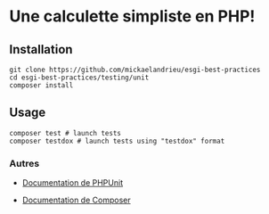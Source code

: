 # Une calculette simpliste en PHP!

## Installation

```
git clone https://github.com/mickaelandrieu/esgi-best-practices
cd esgi-best-practices/testing/unit
composer install
```

## Usage

```
composer test # launch tests
composer testdox # launch tests using "testdox" format
```

### Autres

- [Documentation de PHPUnit](https://phpunit.de/)

- [Documentation de Composer](https://getcomposer.org/)
